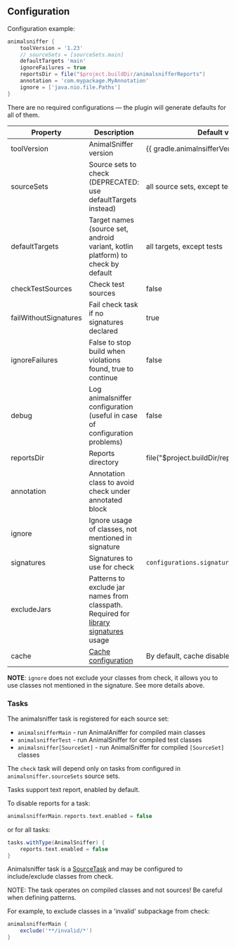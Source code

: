 ## Configuration

Configuration example:

```groovy
animalsniffer {
    toolVersion = '1.23'
    // sourceSets = [sourceSets.main]
    defaultTargets 'main'
    ignoreFailures = true
    reportsDir = file("$project.buildDir/animalsnifferReports")
    annotation = 'com.mypackage.MyAnnotation'
    ignore = ['java.nio.file.Paths']
}
```

There are no required configurations — the plugin will generate defaults for all of them.

| Property              | Description                                                                                                                                                        | Default value                                   |
|-----------------------|--------------------------------------------------------------------------------------------------------------------------------------------------------------------|-------------------------------------------------|
| toolVersion           | AnimalSniffer version                                                                                                                                              | {{ gradle.animalnsifferVersion }}               |
| sourceSets            | Source sets to check (DEPRECATED: use defaultTargets instead)                                                                                                      | all source sets, except tests                   |
| defaultTargets        | Target names (source set, android variant, kotlin platform) to check by default                                                                                    | all targets, except tests                       |
| checkTestSources      | Check test sources                                                                                                                                                 | false                                           |
| failWithoutSignatures | Fail check task if no signatures declared                                                                                                                          | true                                            |
| ignoreFailures        | False to stop build when violations found, true to continue                                                                                                        | false                                           |
| debug                 | Log animalsniffer configuration (useful in case of configuration problems)                                                                                         | false                                           |
| reportsDir            | Reports directory                                                                                                                                                  | file("$project.buildDir/reports/animalsniffer") |
| annotation            | Annotation class to avoid check under annotated block                                                                                                              |                                                 |
| ignore                | Ignore usage of classes, not mentioned in signature                                                                                                                |                                                 |
| signatures            | Signatures to use for check                                                                                                                                        | `configurations.signature`                      |
| excludeJars           | Patterns to exclude jar names from classpath. Required for [library signatures](https://github.com/xvik/gradle-animalsniffer-plugin/wiki/Library-signatures) usage |                                                 |
| cache                 | [Cache configuration](https://github.com/xvik/gradle-animalsniffer-plugin/wiki/Check-task-performance)                                                             | By default, cache disabled                      |

**NOTE**: `ignore` does not exclude your classes from check, it allows you to use classes not mentioned in the
signature.
See more details above.

### Tasks

The animalsniffer task is registered for each source set:

* `animalsnifferMain` - run AnimalAniffer for compiled main classes
* `animalsnifferTest` - run AnimalSniffer for compiled test classes
* `animalsniffer[SourceSet]` - run AnimalSniffer for compiled `[SourceSet]` classes

The `check` task will depend only on tasks from configured in `animalsniffer.sourceSets` source sets.

Tasks support text report, enabled by default.

To disable reports for a task:

```groovy
animalsnifferMain.reports.text.enabled = false
```

or for all tasks:

```groovy
tasks.withType(AnimalSniffer) {
    reports.text.enabled = false
}
```

Animalsniffer task is a [SourceTask](https://docs.gradle.org/current/dsl/org.gradle.api.tasks.SourceTask.html) and may
be configured
to include/exclude classes from check.

NOTE: The task operates on compiled classes and not sources! Be careful when defining patterns.

For example, to exclude classes in a 'invalid' subpackage from check:

```groovy
animalsnifferMain {
    exclude('**/invalid/*')
}
```
